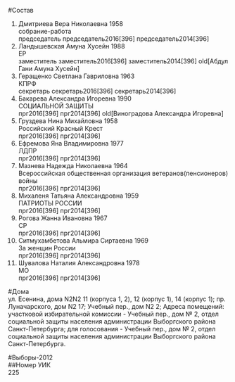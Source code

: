 #Состав  
1. Дмитриева Вера Николаевна 1958  
    собрание-работа  
    председатель председатель2016[396] председатель2014[396]  
2. Ландышевская Амуна Хусейн 1988  
    ЕР  
    заместитель заместитель2016[396] заместитель2014[396] old[Абдул Гани Амуна Хусейн]  
3. Геращенко Светлана Гавриловна 1963  
    КПРФ  
    секретарь секретарь2016[396] секретарь2014[396]  
4. Бакарева Александра Игоревна 1990  
    СОЦИАЛЬНОЙ ЗАЩИТЫ  
    прг2016[396] прг2014[396] old[Виноградова Александра Игоревна]  
5. Груздева Нина Михайловна 1958  
    Российский Красный Крест  
    прг2016[396] прг2014[396]  
6. Ефремова Яна Владимировна 1977  
    ЛДПР  
    прг2016[396] прг2014[396]  
7. Мазнева Надежда Николаевна 1964  
    Всероссийская общественная организация ветеранов(пенсионеров) войны  
    прг2016[396] прг2014[396]  
8. Михаленя Татьяна Александровна 1959  
    ПАТРИОТЫ РОССИИ  
    прг2016[396] прг2014[396]  
9. Рогова Жанна Ивановна 1967  
    СР  
    прг2016[396] прг2014[396]  
10. Ситмухамбетова Альмира Сиртаевна 1969  
    За женщин России  
    прг2016[396] прг2014[396]  
11. Шувалова Наталия Александровна 1978  
    МО  
    прг2016[396] прг2014[396]  
  
#Дома  
ул. Есенина, дома N2N2 11 (корпуса 1, 2), 12 (корпус 1), 14 (корпус 1); пр. Луначарского, дом N2 17; Учебный пер., дом N2 2; Адреса помещений: участковой избирательной комиссии - Учебный пер., дом № 2, отдел социальной защиты населения администрации Выборгского района Санкт-Петербурга; для голосования - Учебный пер., дом № 2, отдел социальной защиты населения администрации Выборгского района Санкт-Петербурга.  
  
#Выборы-2012  
##Номер УИК  
225  
